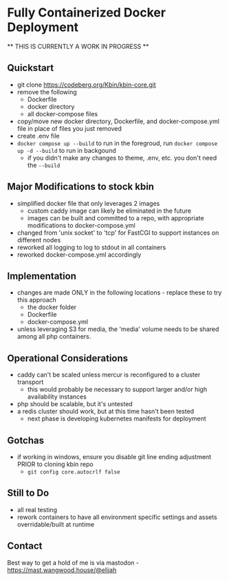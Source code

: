 # Fully Containerized Docker Deployment

** THIS IS CURRENTLY A WORK IN PROGRESS **

## Quickstart
* git clone https://codeberg.org/Kbin/kbin-core.git
* remove the following
  * Dockerfile
  * docker directory
  * all docker-compose files
* copy/move new docker directory, Dockerfile, and docker-compose.yml file in place of files you just removed
* create .env file
* `docker compose up --build` to run in the foregroud, run `docker compose up -d --build` to run in backgound
  * if you didn't make any changes to theme, .env, etc. you don't need the `--build`

## Major Modifications to stock kbin
* simplified docker file that only leverages 2 images
  * custom caddy image can likely be eliminated in the future
  * images can be built and committed to a repo, with appropriate modifications to docker-compose.yml
* changed from 'unix socket' to 'tcp' for FastCGI to support instances on different nodes
* reworked all logging to log to stdout in all containers
* reworked docker-compose.yml accordingly

## Implementation
* changes are made ONLY in the following locations - replace these to try this approach
  * the docker folder
  * Dockerfile
  * docker-compose.yml
* unless leveraging S3 for media, the 'media' volume needs to be shared among all php containers.

## Operational Considerations
* caddy can't be scaled unless mercur is reconfigured to a cluster transport
  * this would probably be necessary to support larger and/or high availability instances
* php should be scalable, but it's untested
* a redis cluster should work, but at this time hasn't been tested
  * next phase is developing kubernetes manifests for deployment

## Gotchas
* if working in windows, ensure you disable git line ending adjustment PRIOR to cloning kbin repo
  * `git config core.autocrlf false`

## Still to Do
* all real testing
* rework containers to have all environment specific settings and assets overridable/built at runtime

## Contact
Best way to get a hold of me is via mastodon - https://mast.wangwood.house/@elijah
